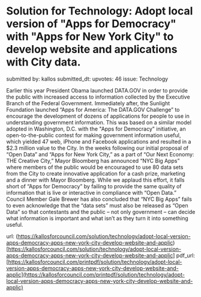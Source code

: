 # Solution for Technology: Adopt local version of "Apps for Democracy" with "Apps for New York City" to develop website and applications with City data. #

submitted by: kallos
submitted_dt: 
upvotes: 46
issue: Technology

Earlier this year President Obama launched DATA.GOV in order to provide the public with increased access to information collected by the Executive Branch of the Federal Government. Immediately after, the Sunlight Foundation launched “Apps for America: The DATA.GOV Challenge” to encourage the development of dozens of applications for people to use in understanding government information. This was based on a similar model adopted in Washington, D.C. with the "Apps for Democracy" initiative, an open-to-the-public contest for making government information useful, which yielded 47 web, iPhone and Facebook applications and resulted in a $2.3 million value to the City.
In the weeks following our initial proposal of “Open Data” and “Apps for New York City,” as a part of “Our Next Economy: THE Creative City,” Mayor Bloomberg has announced “NYC Big Apps” where members of the public would be encouraged to use 80 data sets from the City to create innovative application for a cash prize, marketing and a dinner with Mayor Bloomberg. While we applaud this effort, it falls short of “Apps for Democracy” by failing to provide the same quality of information that is live or interactive in compliance with “Open Data.” Council Member Gale Brewer has also concluded that “NYC Big Apps” fails to even acknowledge that the “data sets” must also be released as “Open Data” so that contestants and the public – not only government – can decide what information is important and what isn’t as they turn it into something useful.

url: (https://kallosforcouncil.com/solution/technology/adopt-local-version-apps-democracy-apps-new-york-city-develop-website-and-applic)[https://kallosforcouncil.com/solution/technology/adopt-local-version-apps-democracy-apps-new-york-city-develop-website-and-applic]
pdf_url: [https://kallosforcouncil.com/printpdf/solution/technology/adopt-local-version-apps-democracy-apps-new-york-city-develop-website-and-applic](https://kallosforcouncil.com/printpdf/solution/technology/adopt-local-version-apps-democracy-apps-new-york-city-develop-website-and-applic)